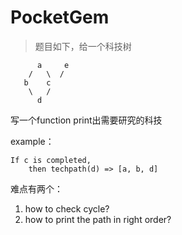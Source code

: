 # PocketGem

> 题目如下，给一个科技树

          a     e
        /   \  /
       b    c
        \   /
          d

写一个function print出需要研究的科技

example： 
    
    If c is completed, 
        then techpath(d) => [a, b, d]

难点有两个：

1. how to check cycle?
2. how to print the path in right order?